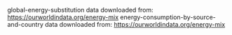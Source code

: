global-energy-substitution data downloaded from: https://ourworldindata.org/energy-mix
energy-consumption-by-source-and-country data downloaded from: https://ourworldindata.org/energy-mix